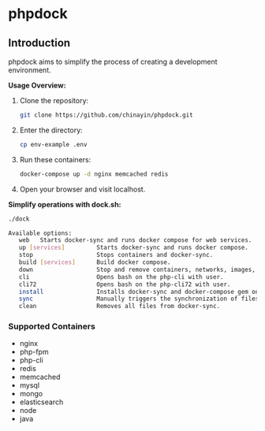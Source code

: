# phpdock

## Introduction

phpdock aims to simplify the process of creating a development environment.

**Usage Overview:**

1. Clone the repository:
    ```bash
    git clone https://github.com/chinayin/phpdock.git
    ```

2. Enter the directory:
    ```bash
    cp env-example .env
    ```

3. Run these containers:
    ```bash
    docker-compose up -d nginx memcached redis
    ```

4. Open your browser and visit localhost.

**Simplify operations with dock.sh:**

```bash
./dock

Available options:
   web   Starts docker-sync and runs docker compose for web services.
   up [services]         Starts docker-sync and runs docker compose.
   stop                  Stops containers and docker-sync.
   build [services]      Build docker compose.
   down                  Stop and remove containers, networks, images, and volumes and docker-sync.
   cli                   Opens bash on the php-cli with user.
   cli72                 Opens bash on the php-cli72 with user.
   install               Installs docker-sync and docker-compose gem on the host machine.
   sync                  Manually triggers the synchronization of files.
   clean                 Removes all files from docker-sync.

```

### Supported Containers

- nginx
- php-fpm
- php-cli
- redis
- memcached
- mysql
- mongo
- elasticsearch
- node
- java
